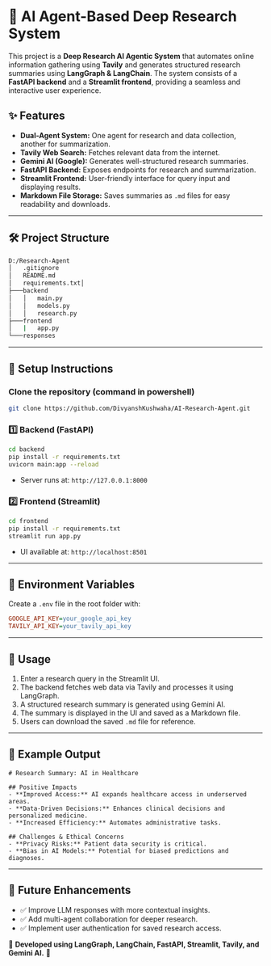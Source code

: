# 🚀 AI Agent-Based Deep Research System

This project is a **Deep Research AI Agentic System** that automates online information gathering using **Tavily** and generates structured research summaries using **LangGraph & LangChain**. The system consists of a **FastAPI backend** and a **Streamlit frontend**, providing a seamless and interactive user experience.

## ✨ Features
- **Dual-Agent System:** One agent for research and data collection, another for summarization.
- **Tavily Web Search:** Fetches relevant data from the internet.
- **Gemini AI (Google):** Generates well-structured research summaries.
- **FastAPI Backend:** Exposes endpoints for research and summarization.
- **Streamlit Frontend:** User-friendly interface for query input and displaying results.
- **Markdown File Storage:** Saves summaries as `.md` files for easy readability and downloads.

---

## 🛠 Project Structure
```bash
D:/Research-Agent
│   .gitignore
│   README.md
│   requirements.txt│
├───backend
│   │   main.py
│   │   models.py
│   │   research.py
├───frontend
│   |   app.py
└───responses

```

---

## 🚀 Setup Instructions

### Clone the repository (command in powershell)
```bash
git clone https://github.com/DivyanshKushwaha/AI-Research-Agent.git
```


### 1️⃣ Backend (FastAPI)
```bash
cd backend
pip install -r requirements.txt
uvicorn main:app --reload
```
- Server runs at: `http://127.0.0.1:8000`

### 2️⃣ Frontend (Streamlit)
```bash
cd frontend
pip install -r requirements.txt
streamlit run app.py
```
- UI available at: `http://localhost:8501`

---

## 🔑 Environment Variables
Create a `.env` file in the root folder with:
```ini
GOOGLE_API_KEY=your_google_api_key
TAVILY_API_KEY=your_tavily_api_key
```

---

## 📌 Usage
1. Enter a research query in the Streamlit UI.
2. The backend fetches web data via Tavily and processes it using LangGraph.
3. A structured research summary is generated using Gemini AI.
4. The summary is displayed in the UI and saved as a Markdown file.
5. Users can download the saved `.md` file for reference.

---

## 📄 Example Output
```
# Research Summary: AI in Healthcare

## Positive Impacts
- **Improved Access:** AI expands healthcare access in underserved areas.
- **Data-Driven Decisions:** Enhances clinical decisions and personalized medicine.
- **Increased Efficiency:** Automates administrative tasks.

## Challenges & Ethical Concerns
- **Privacy Risks:** Patient data security is critical.
- **Bias in AI Models:** Potential for biased predictions and diagnoses.
```

---

## 🎯 Future Enhancements
- ✅ Improve LLM responses with more contextual insights.
- ✅ Add multi-agent collaboration for deeper research.
- ✅ Implement user authentication for saved research access.

🔗 **Developed using LangGraph, LangChain, FastAPI, Streamlit, Tavily, and Gemini AI.** 🚀
